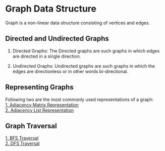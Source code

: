 # Graph Data Structure
Graph is a non-linear data structure consisting of vertices and edges.

## Directed and Undirected Graphs
1. Directed Graphs: The Directed graphs are such graphs in which edges are directed in a single direction.

2. Undirected Graphs: Undirected graphs are such graphs in which the edges are directionless or in other words bi-directional.


## Representing Graphs
Following two are the most commonly used representations of a graph:<br>
[1. Adjacency Matrix Representation](https://github.com/paras-13/DSA/blob/main/CPP/Graph/adjacency_matrix.cpp)<br>
[2. Adjacency List Representation](https://github.com/paras-13/DSA/blob/main/CPP/Graph/adjacencyList.cpp)

## Graph Traversal
[1. BFS Traversal](https://github.com/paras-13/DSA/blob/main/CPP/Graph/BFSTraversal.cpp)<br>
[2. DFS Traversal](https://github.com/paras-13/DSA/blob/main/CPP/Graph/DFSTraversal.cpp)
